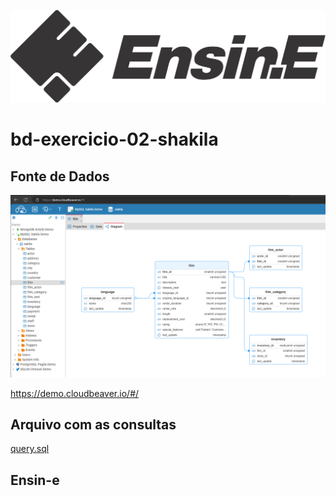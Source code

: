 ﻿![logo](images/logo_ensine.png)

# bd-exercicio-02-shakila




## Fonte de Dados
![fonte de dados](images/image01.png)


https://demo.cloudbeaver.io/#/



## Arquivo com as consultas
[query.sql](./query.sql)

## Ensin-e
